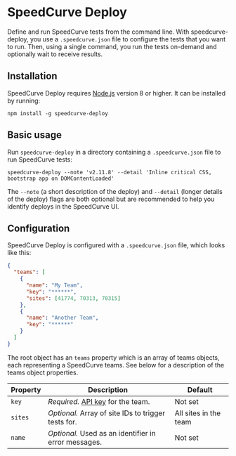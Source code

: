 # SpeedCurve Deploy

Define and run SpeedCurve tests from the command line. With speedcurve-deploy, you use a `.speedcurve.json` file to configure the tests that you want to run. Then, using a single command, you run the tests on-demand and optionally wait to receive results.

## Installation

SpeedCurve Deploy requires [Node.js](https://nodejs.org/) version 8 or higher. It can be installed by running:

```
npm install -g speedcurve-deploy
```

## Basic usage

Run `speedcurve-deploy` in a directory containing a `.speedcurve.json` file to run SpeedCurve tests:

```
speedcurve-deploy --note 'v2.11.8' --detail 'Inline critical CSS, bootstrap app on DOMContentLoaded'
```

The `--note` (a short description of the deploy) and `--detail` (longer details of the deploy) flags are both optional but are recommended to help you identify deploys in the SpeedCurve UI.

## Configuration

SpeedCurve Deploy is configured with a `.speedcurve.json` file, which looks like this:

```json
{
  "teams": [
    {
      "name": "My Team",
      "key": "******",
      "sites": [41774, 70313, 70315]
    },
    {
      "name": "Another Team",
      "key": "******"
    }
  ]
}
```

The root object has an `teams` property which is an array of teams objects, each representing a SpeedCurve teams. See below for a description of the teams object properties.

| Property | Description | Default |
|----------|------------------------------------------------------|-----------------------|
| `key`    | _Required._ [API key][api-docs] for the team.        | Not set               |
| `sites`  | _Optional._ Array of site IDs to trigger tests for.  | All sites in the team |
| `name`   | _Optional._ Used as an identifier in error messages. | Not set               |

[api-docs]: https://support.speedcurve.com/apis/synthetic-api
